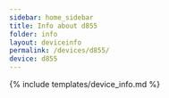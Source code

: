 ```yaml
---
sidebar: home_sidebar
title: Info about d855
folder: info
layout: deviceinfo
permalink: /devices/d855/
device: d855
---
```

{% include templates/device_info.md %}
